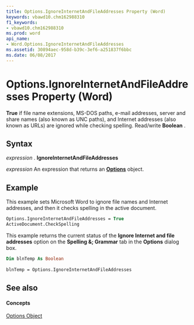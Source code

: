 ```yaml
---
title: Options.IgnoreInternetAndFileAddresses Property (Word)
keywords: vbawd10.chm162988310
f1_keywords:
- vbawd10.chm162988310
ms.prod: word
api_name:
- Word.Options.IgnoreInternetAndFileAddresses
ms.assetid: 30894aec-958d-b39c-3ef6-a251837f6bbc
ms.date: 06/08/2017
---
```



# Options.IgnoreInternetAndFileAddresses Property (Word)

 **True** if file name extensions, MS-DOS paths, e-mail addresses, server and share names (also known as UNC paths), and Internet addresses (also known as URLs) are ignored while checking spelling. Read/write **Boolean** .


## Syntax

 _expression_ . **IgnoreInternetAndFileAddresses**

 _expression_ An expression that returns an **[Options](options-object-word.md)** object.


## Example

This example sets Microsoft Word to ignore file names and Internet addresses, and then it checks spelling in the active document.


```vb
Options.IgnoreInternetAndFileAddresses = True 
ActiveDocument.CheckSpelling
```

This example returns the current status of the  **Ignore Internet and file addresses** option on the **Spelling &; Grammar** tab in the **Options** dialog box.




```vb
Dim blnTemp As Boolean 
 
blnTemp = Options.IgnoreInternetAndFileAddresses
```


## See also


#### Concepts


[Options Object](options-object-word.md)

